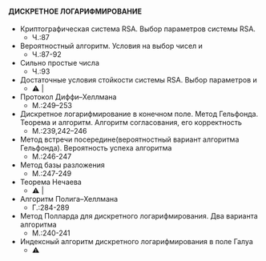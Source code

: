 #### ДИСКРЕТНОЕ ЛОГАРИФМИРОВАНИЕ

- Криптографическая система RSA. Выбор параметров системы RSA.
	* Ч.:87
- Вероятностный алгоритм. Условия на выбор чисел и
	* Ч.:87-92
- Сильно простые числа
	* Ч.:93
- Достаточные условия стойкости системы RSA. Выбор параметров и
	* :warning: |
- Протокол Диффи–Хеллмана
	* М.:249–253
- Дискретное логарифмирование в конечном поле. Метод Гельфонда. Теорема и алгоритм.  Алгоритм согласования, его корректность
	* М.:239,242–246
- Метод встречи посередине(вероятностный вариант алгоритма Гельфонда). Вероятность успеха алгоритма
	* М.:246-247
- Метод базы разложения
	* М.:247-249
- Теорема Нечаева
	* :warning: |
- Алгоритм Полига–Хеллмана
	* Г.:284-289
- Метод Полларда для дискретного логарифмирования. Два варианта алгоритма
	* М.:240-241
- Индексный алгоритм дискретного логарифмирования в поле Галуа
	* :warning:
